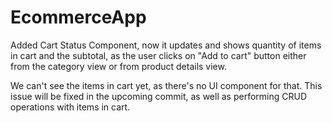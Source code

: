 # EcommerceApp
Added Cart Status Component, now it updates and shows quantity of items in cart and the subtotal, as the user clicks on "Add to cart" button either from the category view or from product details view.

We can't see the items in cart yet, as there's no UI component for that.
This issue will be fixed in the upcoming commit, as well as performing CRUD operations with items in cart. 


